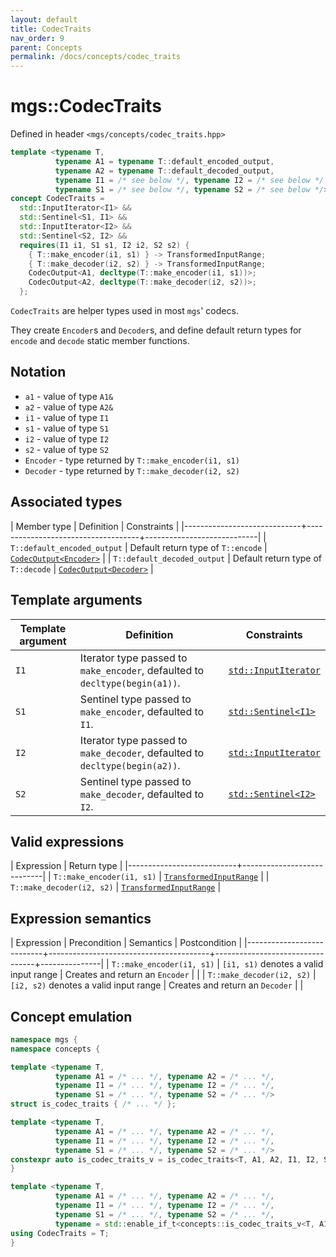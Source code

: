 ```yaml
---
layout: default
title: CodecTraits
nav_order: 9
parent: Concepts
permalink: /docs/concepts/codec_traits
---
```


# mgs::CodecTraits

Defined in header `<mgs/concepts/codec_traits.hpp>`

```cpp
template <typename T,
          typename A1 = typename T::default_encoded_output,
          typename A2 = typename T::default_decoded_output,
          typename I1 = /* see below */, typename I2 = /* see below */,
          typename S1 = /* see below */, typename S2 = /* see below */>
concept CodecTraits =
  std::InputIterator<I1> &&
  std::Sentinel<S1, I1> &&
  std::InputIterator<I2> &&
  std::Sentinel<S2, I2> &&
  requires(I1 i1, S1 s1, I2 i2, S2 s2) {
    { T::make_encoder(i1, s1) } -> TransformedInputRange;
    { T::make_decoder(i2, s2) } -> TransformedInputRange;
    CodecOutput<A1, decltype(T::make_encoder(i1, s1))>;
    CodecOutput<A2, decltype(T::make_decoder(i2, s2))>;
  };
```

`CodecTraits` are helper types used in most `mgs`' codecs.

They create `Encoder`s and `Decoder`s, and define default return types for `encode` and `decode` static member functions.

## Notation

* `a1` - value of type `A1&`
* `a2` - value of type `A2&`
* `i1` - value of type `I1`
* `s1` - value of type `S1`
* `i2` - value of type `I2`
* `s2` - value of type `S2`
* `Encoder` - type returned by `T::make_encoder(i1, s1)`
* `Decoder` - type returned by `T::make_decoder(i2, s2)`

## Associated types

| Member type                 | Definition                         | Constraints                |
|-----------------------------+------------------------------------+----------------------------|
| `T::default_encoded_output` | Default return type of `T::encode` | [`CodecOutput<Encoder>`](/docs/concepts/codec_output) |
| `T::default_decoded_output` | Default return type of `T::decode` | [`CodecOutput<Decoder>`](/docs/concepts/codec_output) |

## Template arguments

| Template argument | Definition                                                                  | Constraints              |
|-------------------|-----------------------------------------------------------------------------|--------------------------|
| `I1`              | Iterator type passed to `make_encoder`, defaulted to `decltype(begin(a1))`. | [`std::InputIterator`](https://en.cppreference.com/w/cpp/experimental/ranges/iterator/InputIterator) |
| `S1`              | Sentinel type passed to `make_encoder`, defaulted to `I1`.                  | [`std::Sentinel<I1>`](https://en.cppreference.com/w/cpp/experimental/ranges/iterator/Sentinel)  |
| `I2`              | Iterator type passed to `make_decoder`, defaulted to `decltype(begin(a2))`. | [`std::InputIterator`](https://en.cppreference.com/w/cpp/experimental/ranges/iterator/InputIterator) |
| `S2`              | Sentinel type passed to `make_decoder`, defaulted to `I2`.                  | [`std::Sentinel<I2>`](https://en.cppreference.com/w/cpp/experimental/ranges/iterator/Sentinel)  |

## Valid expressions

| Expression                | Return type                |
|---------------------------+----------------------------|
| `T::make_encoder(i1, s1)` | [`TransformedInputRange`](/docs/concepts/transformed_input_range) |
| `T::make_decoder(i2, s2)` | [`TransformedInputRange`](/docs/concepts/transformed_input_range) |

## Expression semantics

| Expression                | Precondition                           | Semantics                       | Postcondition |
|---------------------------+----------------------------------------+---------------------------------+---------------|
| `T::make_encoder(i1, s1)` | `[i1, s1)` denotes a valid input range | Creates and return an `Encoder` |               |
| `T::make_decoder(i2, s2)` | `[i2, s2)` denotes a valid input range | Creates and return an `Decoder` |               |

## Concept emulation

```cpp
namespace mgs {
namespace concepts {

template <typename T,
          typename A1 = /* ... */, typename A2 = /* ... */,
          typename I1 = /* ... */, typename I2 = /* ... */,
          typename S1 = /* ... */, typename S2 = /* ... */>
struct is_codec_traits { /* ... */ };

template <typename T,
          typename A1 = /* ... */, typename A2 = /* ... */,
          typename I1 = /* ... */, typename I2 = /* ... */,
          typename S1 = /* ... */, typename S2 = /* ... */>
constexpr auto is_codec_traits_v = is_codec_traits<T, A1, A2, I1, I2, S1, S2>::value;
}

template <typename T,
          typename A1 = /* ... */, typename A2 = /* ... */,
          typename I1 = /* ... */, typename I2 = /* ... */,
          typename S1 = /* ... */, typename S2 = /* ... */,
          typename = std::enable_if_t<concepts::is_codec_traits_v<T, A1, A2, I1, I2, S1, S2>>>
using CodecTraits = T;
}
```
